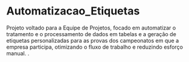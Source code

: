 # Automatizacao_Etiquetas
Projeto voltado para a Equipe de Projetos, focado em automatizar o tratamento e o processamento de dados em tabelas e a geração de etiquetas personalizadas para as provas dos campeonatos em que a empresa participa, otimizando o fluxo de trabalho e reduzindo esforço manual.
.